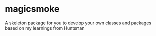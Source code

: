 # magicsmoke
A skeleton package for you to develop your own classes and packages based on my learnings from Huntsman
